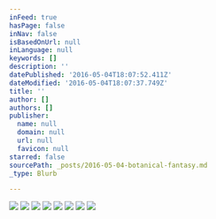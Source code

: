 ```yaml
---
inFeed: true
hasPage: false
inNav: false
isBasedOnUrl: null
inLanguage: null
keywords: []
description: ''
datePublished: '2016-05-04T18:07:52.411Z'
dateModified: '2016-05-04T18:07:37.749Z'
title: ''
author: []
authors: []
publisher:
  name: null
  domain: null
  url: null
  favicon: null
starred: false
sourcePath: _posts/2016-05-04-botanical-fantasy.md
_type: Blurb

---
```

![](https://the-grid-user-content.s3-us-west-2.amazonaws.com/3de2a109-2c73-4cd6-899e-5b8d1ba099d2.jpg)
![](https://the-grid-user-content.s3-us-west-2.amazonaws.com/c06a4bd9-2a3a-46f1-95b4-849881d27384.jpg)
![](https://the-grid-user-content.s3-us-west-2.amazonaws.com/ab83e512-a2be-446a-80f6-286a101987f1.jpg)
![](https://the-grid-user-content.s3-us-west-2.amazonaws.com/b2e7cdee-b6db-474d-8d52-75b93dc871e0.jpg)
![](https://the-grid-user-content.s3-us-west-2.amazonaws.com/064a1046-c474-45bd-abec-3372ec80ec48.jpg)
![](https://the-grid-user-content.s3-us-west-2.amazonaws.com/9935f82a-e16a-41b0-becd-fc65a11f7758.jpg)
![](https://the-grid-user-content.s3-us-west-2.amazonaws.com/2d80696b-6db1-48cd-9e07-36e58c57d80f.jpg)
![](https://the-grid-user-content.s3-us-west-2.amazonaws.com/8e407290-4314-48e5-9f7f-b1e35517c376.jpg)
